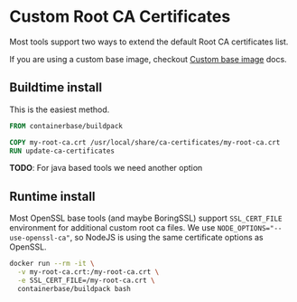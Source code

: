 # Custom Root CA Certificates

Most tools support two ways to extend the default Root CA certificates list.

If you are using a custom base image, checkout [Custom base image](./custom-base-image.md) docs.

## Buildtime install

This is the easiest method.

```Dockerfile
FROM containerbase/buildpack

COPY my-root-ca.crt /usr/local/share/ca-certificates/my-root-ca.crt
RUN update-ca-certificates
```

**TODO**: For java based tools we need another option

## Runtime install

Most OpenSSL base tools (and maybe BoringSSL) support `SSL_CERT_FILE` environment for additional custom root ca files.
We use `NODE_OPTIONS="--use-openssl-ca"`, so NodeJS is using the same certificate options as OpenSSL.

```bash
docker run --rm -it \
  -v my-root-ca.crt:/my-root-ca.crt \
  -e SSL_CERT_FILE=/my-root-ca.crt \
  containerbase/buildpack bash
```
